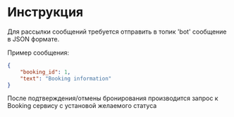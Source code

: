 # Инструкция
Для рассылки сообщений требуется отправить в топик 'bot' сообщение в JSON формате.

Пример сообщения:
```json
{
    "booking_id": 1,
    "text": "Booking information"
}
```
После подтверждения/отмены бронирования производится запрос к Booking сервису с установой желаемого статуса
